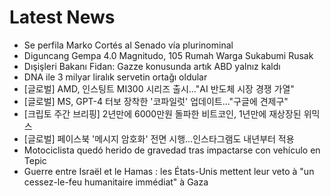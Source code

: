 # Latest News
-  Se perfila Marko Cortés al Senado vía plurinominal
-  Diguncang Gempa 4.0 Magnitudo, 105 Rumah Warga Sukabumi Rusak
-  Dışişleri Bakanı Fidan: Gazze konusunda artık ABD yalnız kaldı
-  DNA ile 3 milyar liralık servetin ortağı oldular
-  [글로벌] AMD, 인스팅트 MI300 시리즈 출시..."AI 반도체 시장 경쟁 가열"
-  [글로벌] MS, GPT-4 터보 장착한 '코파일럿' 업데이트..."구글에 견제구"
-  [크립토 주간 브리핑] 2년만에 6000만원 돌파한 비트코인, 1년만에 재상장된 위믹스
-  [글로벌] 페이스북 '메시지 암호화' 전면 시행...인스타그램도 내년부터 적용
-  Motociclista quedó herido de gravedad tras impactarse con vehículo en Tepic
-  Guerre entre Israël et le Hamas : les États-Unis mettent leur veto à "un cessez-le-feu humanitaire immédiat" à Gaza
